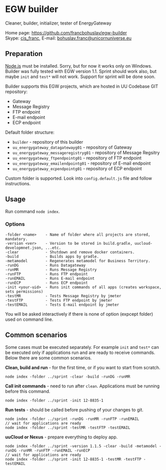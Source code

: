 # EGW builder

Cleaner, builder, initializer, tester of EnergyGateway

Home page: <https://github.com/francbohuslav/egw-builder> \
Skype: [cis_franc](skype:cis_franc), E-mail: [bohuslav.franc@unicornuniverse.eu](bohuslav.franc@unicornuniverse.eu)

## Preparation

[Node.js](https://nodejs.org/) must be installed. Sorry, but for now it works only on Windows. \
Builder was fully tested with EGW version 1.1. Sprint should work also, but maybe `init` and `test*` will not work. Support for sprint will be done soon.

Builder supports this EGW projects, which are hosted in UU Codebase GIT repository:

-   Gateway
-   Message Registry
-   FTP endpoint
-   E-mail endpoint
-   ECP endpoint

Default folder structure:

-   `builder` - repository of this builder
-   `uu_energygateway_datagatewayg01` - repository of Gateway
-   `uu_energygateway_messageregistryg01` - repository of Message Regsitry
-   `uu_energygateway_ftpendpointg01` - repository of FTP endpoint
-   `uu_energygateway_emailendpointg01` - repository of E-mail endpoint
-   `uu_energygateway_ecpendpointg01` - repository of ECP endpoint

Custom folder is supported. Look into `config.default.js` file and follow instructions.

## Usage

Run command `node index`.

### Options

    -folder <name>    - Name of folder where all projects are stored, mandatory.
    -version <ver>    - Version to be stored in build.gradle, uucloud-developmnet.json, ...etc.
    -clear            - Shutdown and remove docker containers.
    -build            - Builds apps by gradle.
    -metamodel        - Regenerates metamodel for Business Territory.
    -runDG            - Runs Datagateway
    -runMR            - Runs Message Registry
    -runFTP           - Runs FTP endpoint
    -runEMAIL         - Runs E-mail endpoint
    -runECP           - Runs ECP endpoint
    -init <your-uid>  - Runs init commands of all apps (creates workspace, sets permissions)
    -testMR           - Tests Message Registry by jmeter
    -testFTP          - Tests FTP endpoint by jmeter
    -testEMAIL        - Tests E-mail endpoint by jmeter

You will be asked interactively if there is none of option (expcept folder) used on command line.

## Common scenarios

Some cases must be executed separately. For example `init` and `test*` can be executed only if applications run and are ready to receive commands. Below there are some common scenarios.

**Clean, build and run** - for the first time, or if you want to start from scratch.

    node index -folder ../sprint -clear -build -runDG -runMR

**Call init commands** - need to run after `clean`. Applications must be running before this command.

    node index -folder ../sprint -init 12-8835-1

**Run tests** - should be called before pushing of your changes to git.

    node index -folder ../sprint -runDG -runMR -runFTP -runEMAIL
    // wait for applications are ready
    node index -folder ../sprint -testMR -testFTP -testEMAIL

**uuCloud or Nexus** - prepare everything to deploy app.

    node index -folder ../sprint -version 1.1.5 -clear -build -metamodel -runDG -runMR -runFTP -runEMAIL -runECP
    // wait for applications are ready
    node index -folder ../sprint -init 12-8835-1 -testMR -testFTP -testEMAIL

